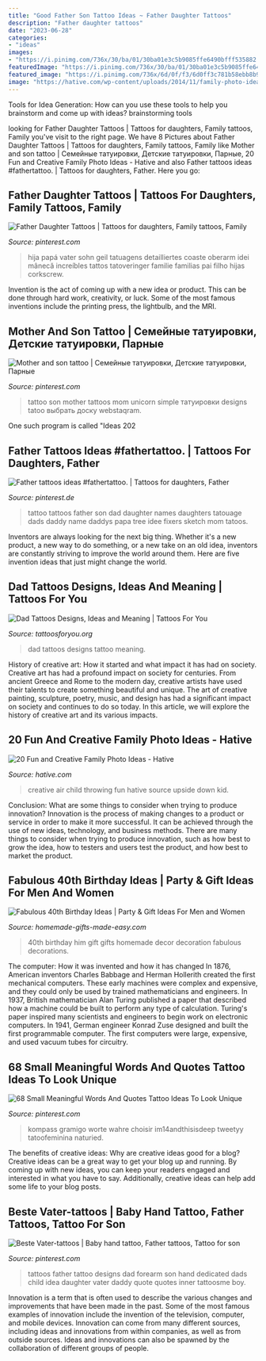 ```yaml
---
title: "Good Father Son Tattoo Ideas ~ Father Daughter Tattoos"
description: "Father daughter tattoos"
date: "2023-06-28"
categories:
- "ideas"
images:
- "https://i.pinimg.com/736x/30/ba/01/30ba01e3c5b9085ffe6490bfff535882.jpg"
featuredImage: "https://i.pinimg.com/736x/30/ba/01/30ba01e3c5b9085ffe6490bfff535882.jpg"
featured_image: "https://i.pinimg.com/736x/6d/0f/f3/6d0ff3c781b58ebb8b9aefcebf5ede4d.jpg"
image: "https://hative.com/wp-content/uploads/2014/11/family-photo-ideas/9-fun-creative-family-photo-ideas.jpg"
---
```



Tools for Idea Generation: How can you use these tools to help you brainstorm and come up with ideas?
brainstorming tools 
	

		
looking for Father Daughter Tattoos | Tattoos for daughters, Family tattoos, Family you've visit to the right page. We have 8 Pictures about Father Daughter Tattoos | Tattoos for daughters, Family tattoos, Family like Mother and son tattoo | Семейные татуировки, Детские татуировки, Парные, 20 Fun and Creative Family Photo Ideas - Hative and also Father tattoos ideas #fathertattoo. | Tattoos for daughters, Father. Here you go:
		
    
## Father Daughter Tattoos | Tattoos For Daughters, Family Tattoos, Family

<img loading=lazy src="https://i.pinimg.com/736x/30/ba/01/30ba01e3c5b9085ffe6490bfff535882.jpg" onerror="this.onerror=null;this.src='https://tse1.mm.bing.net/th?id=OIP.pCQMlkdP66JKQGQ9i5mxwgHaNK&amp;pid=15.1';" alt="Father Daughter Tattoos | Tattoos for daughters, Family tattoos, Family">

_Source: pinterest.com_

>hija papá vater sohn geil tatuagens detailliertes coaste oberarm idei mânecă increíbles tattos tatoveringer familie familias pai filho hijas corkscrew. 

	

Invention is the act of coming up with a new idea or product. This can be done through hard work, creativity, or luck. Some of the most famous inventions include the printing press, the lightbulb, and the MRI.

    
## Mother And Son Tattoo | Семейные татуировки, Детские татуировки, Парные

<img loading=lazy src="https://i.pinimg.com/736x/89/81/70/8981706fc995e16875892f5b93c2a9ab.jpg" onerror="this.onerror=null;this.src='https://tse2.mm.bing.net/th?id=OIP.I2shbU4t3Kr25yBFEoJVZAHaJ3&amp;pid=15.1';" alt="Mother and son tattoo | Семейные татуировки, Детские татуировки, Парные">

_Source: pinterest.com_

>tattoo son mother tattoos mom unicorn simple татуировки designs tatoo выбрать доску webstaqram. 

	

One such program is called "Ideas 202
    
## Father Tattoos Ideas #fathertattoo. | Tattoos For Daughters, Father

<img loading=lazy src="https://i.pinimg.com/736x/92/0a/f0/920af00ec5141584b28bf6bb39854746.jpg" onerror="this.onerror=null;this.src='https://tse3.mm.bing.net/th?id=OIP.8RXAytGfksDSGVJXkeEQRgHaLG&amp;pid=15.1';" alt="Father tattoos ideas #fathertattoo. | Tattoos for daughters, Father">

_Source: pinterest.de_

>tattoo tattoos father son dad daughter names daughters tatouage dads daddy name daddys papa tree idee fixers sketch mom tatoos. 

	

Inventors are always looking for the next big thing. Whether it's a new product, a new way to do something, or a new take on an old idea, inventors are constantly striving to improve the world around them. Here are five invention ideas that just might change the world.

    
## Dad Tattoos Designs, Ideas And Meaning | Tattoos For You

<img loading=lazy src="https://www.tattoosforyou.org/wp-content/uploads/2016/05/Dad-Tattoo.jpg" onerror="this.onerror=null;this.src='https://tse2.mm.bing.net/th?id=OIP.OGF1zbdAn0HxycLdMscA9gHaJ3&amp;pid=15.1';" alt="Dad Tattoos Designs, Ideas and Meaning | Tattoos For You">

_Source: tattoosforyou.org_

>dad tattoos designs tattoo meaning. 

	

History of creative art: How it started and what impact it has had on society.
Creative art has had a profound impact on society for centuries. From ancient Greece and Rome to the modern day, creative artists have used their talents to create something beautiful and unique. The art of creative painting, sculpture, poetry, music, and design has had a significant impact on society and continues to do so today. In this article, we will explore the history of creative art and its various impacts.

    
## 20 Fun And Creative Family Photo Ideas - Hative

<img loading=lazy src="https://hative.com/wp-content/uploads/2014/11/family-photo-ideas/9-fun-creative-family-photo-ideas.jpg" onerror="this.onerror=null;this.src='https://tse2.mm.bing.net/th?id=OIP.gh41BjgM6HvW1Hn8TSz0rwHaLK&amp;pid=15.1';" alt="20 Fun and Creative Family Photo Ideas - Hative">

_Source: hative.com_

>creative air child throwing fun hative source upside down kid. 

	

Conclusion: What are some things to consider when trying to produce innovation?
Innovation is the process of making changes to a product or service in order to make it more successful. It can be achieved through the use of new ideas, technology, and business methods. There are many things to consider when trying to produce innovation, such as how best to grow the idea, how to testers and users test the product, and how best to market the product.

    
## Fabulous 40th Birthday Ideas | Party &amp; Gift Ideas For Men And Women

<img loading=lazy src="https://www.homemade-gifts-made-easy.com/image-files/40th-birthday-ideas-gifts-for-men-600x800.jpg" onerror="this.onerror=null;this.src='https://tse4.mm.bing.net/th?id=OIP.3JORE_jUSfvpkD_ilw9TWgHaJ4&amp;pid=15.1';" alt="Fabulous 40th Birthday Ideas | Party &amp; Gift Ideas For Men and Women">

_Source: homemade-gifts-made-easy.com_

>40th birthday him gift gifts homemade decor decoration fabulous decorations. 

	

The computer: How it was invented and how it has changed
In 1876, American inventors Charles Babbage and Herman Hollerith created the first mechanical computers. These early machines were complex and expensive, and they could only be used by trained mathematicians and engineers. In 1937, British mathematician Alan Turing published a paper that described how a machine could be built to perform any type of calculation. Turing's paper inspired many scientists and engineers to begin work on electronic computers. In 1941, German engineer Konrad Zuse designed and built the first programmable computer. The first computers were large, expensive, and used vacuum tubes for circuitry.

    
## 68 Small Meaningful Words And Quotes Tattoo Ideas To Look Unique

<img loading=lazy src="https://i.pinimg.com/736x/22/7a/79/227a7921effaa878f0ec954eab9a7846.jpg" onerror="this.onerror=null;this.src='https://tse3.mm.bing.net/th?id=OIP.aiVj1RbRg5PizftRLoSsXQHaKG&amp;pid=15.1';" alt="68 Small Meaningful Words And Quotes Tattoo Ideas To Look Unique">

_Source: pinterest.com_

>kompass gramigo worte wahre choisir im14andthisisdeep tweetyy tatoofeminina naturied. 

	

The benefits of creative ideas: Why are creative ideas good for a blog?
Creative ideas can be a great way to get your blog up and running. By coming up with new ideas, you can keep your readers engaged and interested in what you have to say. Additionally, creative ideas can help add some life to your blog posts.

    
## Beste Vater-tattoos | Baby Hand Tattoo, Father Tattoos, Tattoo For Son

<img loading=lazy src="https://i.pinimg.com/736x/6d/0f/f3/6d0ff3c781b58ebb8b9aefcebf5ede4d.jpg" onerror="this.onerror=null;this.src='https://tse1.mm.bing.net/th?id=OIP.ROGr3p2KnusNm3fh55isUgHaLr&amp;pid=15.1';" alt="Beste Vater-tattoos | Baby hand tattoo, Father tattoos, Tattoo for son">

_Source: pinterest.com_

>tattoos father tattoo designs dad forearm son hand dedicated dads child idea daughter vater daddy quote quotes inner tattoosme boy. 

	

Innovation is a term that is often used to describe the various changes and improvements that have been made in the past. Some of the most famous examples of innovation include the invention of the television, computer, and mobile devices. Innovation can come from many different sources, including ideas and innovations from within companies, as well as from outside sources. Ideas and innovations can also be spawned by the collaboration of different groups of people.

